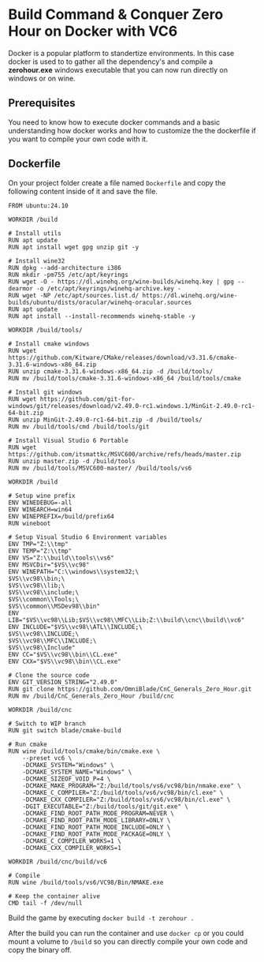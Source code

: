 # Build Command & Conquer Zero Hour on Docker with VC6

Docker is a popular platform to standertize environments.
In this case docker is used to to gather all the dependency's
and compile a **zerohour.exe** windows executable that you
can now run directly on windows or on wine.

## Prerequisites

You need to know how to execute docker commands and a basic understanding
how docker works and how to customize the the dockerfile if you want to
compile your own code with it.

## Dockerfile

On your project folder create a file named `Dockerfile` and copy the 
following content inside of it and save the file.

```docker
FROM ubuntu:24.10

WORKDIR /build

# Install utils
RUN apt update
RUN apt install wget gpg unzip git -y

# Install wine32
RUN dpkg --add-architecture i386
RUN mkdir -pm755 /etc/apt/keyrings
RUN wget -O - https://dl.winehq.org/wine-builds/winehq.key | gpg --dearmor -o /etc/apt/keyrings/winehq-archive.key -
RUN wget -NP /etc/apt/sources.list.d/ https://dl.winehq.org/wine-builds/ubuntu/dists/oracular/winehq-oracular.sources
RUN apt update
RUN apt install --install-recommends winehq-stable -y

WORKDIR /build/tools/

# Install cmake windows
RUN wget https://github.com/Kitware/CMake/releases/download/v3.31.6/cmake-3.31.6-windows-x86_64.zip
RUN unzip cmake-3.31.6-windows-x86_64.zip -d /build/tools/
RUN mv /build/tools/cmake-3.31.6-windows-x86_64 /build/tools/cmake

# Install git windows
RUN wget https://github.com/git-for-windows/git/releases/download/v2.49.0-rc1.windows.1/MinGit-2.49.0-rc1-64-bit.zip
RUN unzip MinGit-2.49.0-rc1-64-bit.zip -d /build/tools/
RUN mv /build/tools/cmd /build/tools/git

# Install Visual Studio 6 Portable
RUN wget https://github.com/itsmattkc/MSVC600/archive/refs/heads/master.zip
RUN unzip master.zip -d /build/tools
RUN mv /build/tools/MSVC600-master/ /build/tools/vs6

WORKDIR /build

# Setup wine prefix
ENV WINEDEBUG=-all
ENV WINEARCH=win64
ENV WINEPREFIX=/build/prefix64
RUN wineboot

# Setup Visual Studio 6 Environment variables
ENV TMP="Z:\\tmp"
ENV TEMP="Z:\\tmp"
ENV VS="Z:\\build\\tools\\vs6"
ENV MSVCDir="$VS\\vc98"
ENV WINEPATH="C:\\windows\\system32;\
$VS\\vc98\\bin;\
$VS\\vc98\\lib;\
$VS\\vc98\\include;\
$VS\\common\\Tools;\
$VS\\common\\MSDev98\\bin"
ENV LIB="$VS\\vc98\\Lib;$VS\\vc98\\MFC\\Lib;Z:\\build\\cnc\\build\\vc6"
ENV INCLUDE="$VS\\vc98\\ATL\\INCLUDE;\
$VS\\vc98\\INCLUDE;\
$VS\\vc98\\MFC\\INCLUDE;\
$VS\\vc98\\Include"
ENV CC="$VS\\vc98\\bin\\CL.exe"
ENV CXX="$VS\\vc98\\bin\\CL.exe"

# Clone the source code
ENV GIT_VERSION_STRING="2.49.0"
RUN git clone https://github.com/OmniBlade/CnC_Generals_Zero_Hour.git
RUN mv /build/CnC_Generals_Zero_Hour /build/cnc

WORKDIR /build/cnc

# Switch to WIP branch
RUN git switch blade/cmake-build

# Run cmake
RUN wine /build/tools/cmake/bin/cmake.exe \
    --preset vc6 \
    -DCMAKE_SYSTEM="Windows" \
    -DCMAKE_SYSTEM_NAME="Windows" \
    -DCMAKE_SIZEOF_VOID_P=4 \
    -DCMAKE_MAKE_PROGRAM="Z:/build/tools/vs6/vc98/bin/nmake.exe" \
    -DCMAKE_C_COMPILER="Z:/build/tools/vs6/vc98/bin/cl.exe" \
    -DCMAKE_CXX_COMPILER="Z:/build/tools/vs6/vc98/bin/cl.exe" \
    -DGIT_EXECUTABLE="Z:/build/tools/git/git.exe" \
    -DCMAKE_FIND_ROOT_PATH_MODE_PROGRAM=NEVER \
    -DCMAKE_FIND_ROOT_PATH_MODE_LIBRARY=ONLY \
    -DCMAKE_FIND_ROOT_PATH_MODE_INCLUDE=ONLY \
    -DCMAKE_FIND_ROOT_PATH_MODE_PACKAGE=ONLY \
    -DCMAKE_C_COMPILER_WORKS=1 \
    -DCMAKE_CXX_COMPILER_WORKS=1

WORKDIR /build/cnc/build/vc6

# Compile
RUN wine /build/tools/vs6/VC98/Bin/NMAKE.exe

# Keep the container alive
CMD tail -f /dev/null

```

Build the game by executing `docker build -t zerohour .`

After the build you can run the container and use `docker cp`
or you could mount a volume to `/build` so you can directly 
compile your own code and copy the binary off.
